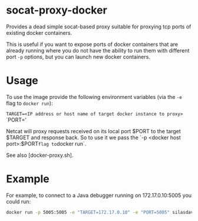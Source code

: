 socat-proxy-docker
===================

Provides a dead simple socat-based proxy suitable for proxying tcp ports of existing docker containers.

This is useful if you want to expose ports of docker containers that are already running where you do not
have the ability to run them with different port `-p` options, but you can launch new docker containers.

Usage
=====
To use the image provide the following environment variables (via the `-e` flag to `docker run`):

`TARGET=<IP address or host name of target docker instance to proxy>`
`PORT=<TCP port on target to proxy>'

Netcat will proxy requests received on its local port $PORT to the target $TARGET and response back.
So to use it we pass the `-p <docker host port>:$PORT` flag to `docker run`.

See also [docker-proxy.sh].

Example
=======
For example, to connect to a Java debugger running on 172.17.0.10:5005 you could run:

```bash
docker run -p 5005:5005 -e "TARGET=172.17.0.10" -e "PORT=5005" silasdavis/socat-proxy
```
